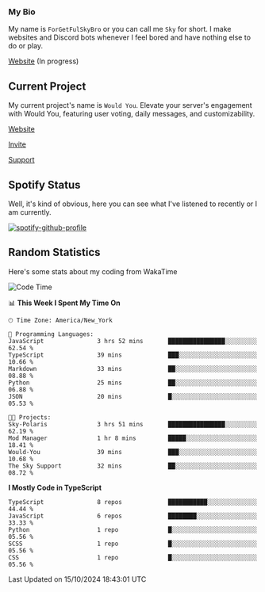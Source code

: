 ### My Bio 

My name is `ForGetFulSkyBro` or you can call me `Sky` for short. I make websites and Discord bots whenever I feel bored and have nothing else to do or play.

[Website](https://forgetful.vercel.app) (In progress)

## Current Project

My current project's name is `Would You`. Elevate your server's engagement with Would You, featuring user voting, daily messages, and customizability.

[Website](https://wouldyoubot.gg)

[Invite](https://wouldyoubot.gg/invite)

[Support](https://wouldyoubot.gg/discord)

## Spotify Status

Well, it's kind of obvious, here you can see what I've listened to recently or I am currently.

[![spotify-github-profile](https://spotify-github-profile.kittinanx.com/api/view?uid=8fw8wluifdebs12yo4k3j0h6c&cover_image=true&theme=novatorem&show_offline=false&background_color=121212&interchange=false&bar_color=53b14f&bar_color_cover=false)](https://github.com/kittinan/spotify-github-profile)


## Random Statistics

Here's some stats about my coding from WakaTime

<!--START_SECTION:waka-->
![Code Time](http://img.shields.io/badge/Code%20Time-1%2C353%20hrs%206%20mins-blue)

📊 **This Week I Spent My Time On** 

```text
🕑︎ Time Zone: America/New_York

💬 Programming Languages: 
JavaScript               3 hrs 52 mins       ████████████████░░░░░░░░░   62.54 % 
TypeScript               39 mins             ███░░░░░░░░░░░░░░░░░░░░░░   10.66 % 
Markdown                 33 mins             ██░░░░░░░░░░░░░░░░░░░░░░░   08.88 % 
Python                   25 mins             ██░░░░░░░░░░░░░░░░░░░░░░░   06.88 % 
JSON                     20 mins             █░░░░░░░░░░░░░░░░░░░░░░░░   05.53 % 

🐱‍💻 Projects: 
Sky-Polaris              3 hrs 51 mins       ████████████████░░░░░░░░░   62.19 % 
Mod Manager              1 hr 8 mins         █████░░░░░░░░░░░░░░░░░░░░   18.41 % 
Would-You                39 mins             ███░░░░░░░░░░░░░░░░░░░░░░   10.68 % 
The Sky Support          32 mins             ██░░░░░░░░░░░░░░░░░░░░░░░   08.72 % 
```

**I Mostly Code in TypeScript** 

```text
TypeScript               8 repos             ███████████░░░░░░░░░░░░░░   44.44 % 
JavaScript               6 repos             ████████░░░░░░░░░░░░░░░░░   33.33 % 
Python                   1 repo              █░░░░░░░░░░░░░░░░░░░░░░░░   05.56 % 
SCSS                     1 repo              █░░░░░░░░░░░░░░░░░░░░░░░░   05.56 % 
CSS                      1 repo              █░░░░░░░░░░░░░░░░░░░░░░░░   05.56 % 
```




 Last Updated on 15/10/2024 18:43:01 UTC
<!--END_SECTION:waka-->
